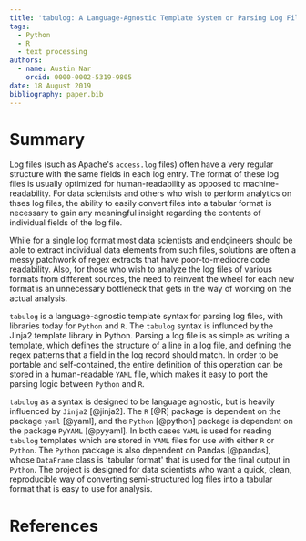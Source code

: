 ```yaml
---
title: 'tabulog: A Language-Agnostic Template System or Parsing Log Files'
tags:
  - Python
  - R
  - text processing
authors:
  - name: Austin Nar
    orcid: 0000-0002-5319-9805
date: 18 August 2019
bibliography: paper.bib
---
```


# Summary

Log files (such as Apache's ``access.log`` files) often have a very regular 
structure with the same fields in each log entry. The format of these log
files is usually optimized for human-readability as opposed to machine-readability.
For data scientists and others who wish to perform analytics on thses log files,
the ability to easily convert files into a tabular format is necessary to gain any 
meaningful insight regarding the contents of individual fields of the log file.

While for a single log format most data scientists and endgineers should be able
to extract individual data elements from such files, solutions are often a messy
patchwork of regex extracts that have poor-to-mediocre code readability. Also, for
those who wish to analyze the log files of various formats from different
sources, the need to reinvent the wheel for each new format is an unnecessary
bottleneck that gets in the way of working on the actual analysis.

``tabulog`` is a language-agnostic template syntax for parsing log files, with
libraries today for ``Python`` and ``R``. The ``tabulog`` syntax is influnced by 
the Jinja2 template library in Python. Parsing a log file is as simple as 
writing a template, which defines the structure of a line in a log file, and 
defining the regex patterns that a field in the log record should match. In order 
to be portable and self-contained, the entire definition of this operation can
be stored in a human-readable ``YAML`` file, which makes it easy to port the parsing
logic between ``Python`` and ``R``. 

``tabulog`` as a syntax is designed to be language agnostic, but is heavily 
influenced by ``Jinja2`` [@jinja2]. The ``R`` [@R] package is dependent on the
package ``yaml`` [@yaml], and the ``Python`` [@python] package is dependent on
the package ``PyYAML`` [@pyyaml]. In both cases ``YAML`` is used for reading 
``tabulog`` templates which are stored in ``YAML`` files for use with either
``R`` or ``Python``. The ``Python`` package is also dependent on Pandas [@pandas],
whose ``DataFrame`` class is 'tabular format' that is used for the final output
in ``Python``. The project is designed for data scientists who want
a quick, clean, reproducible way of converting semi-structured log files into
a tabular format that is easy to use for analysis.


# References